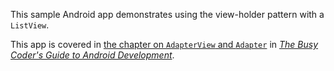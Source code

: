 This sample Android app demonstrates
using the view-holder pattern with a `ListView`.

This app is covered in 
[the chapter on `AdapterView` and `Adapter`](https://commonsware.com/Android/previews/adapterviews-and-adapters)
in [*The Busy Coder's Guide to Android Development*](https://commonsware.com/Android/).

